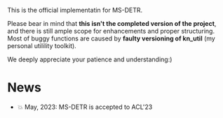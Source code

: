 This is the official implementatin for MS-DETR.

Please bear in mind that **this isn't the completed version of the project**, and there is still ample scope for enhancements and proper structuring. Most of buggy functions are caused by **faulty versioning of kn_util** (my personal utilility toolkit).

We deeply appreciate your patience and understanding:)

# News

- 💥 May, 2023: MS-DETR is accepted to ACL'23
